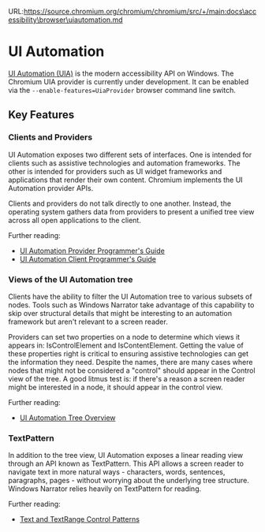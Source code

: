 URL:https://source.chromium.org/chromium/chromium/src/+/main:docs\accessibility\browser\uiautomation.md
# UI Automation

[UI Automation (UIA)](https://docs.microsoft.com/en-us/windows/win32/winauto/entry-uiauto-win32)
is the modern accessibility API on Windows. The Chromium UIA provider is
currently under development. It can be enabled via the
`--enable-features=UiaProvider` browser command line switch.

## Key Features

### Clients and Providers

UI Automation exposes two different sets of interfaces. One is intended for
clients such as assistive technologies and automation frameworks. The other is
intended for providers such as UI widget frameworks and applications that render
their own content. Chromium implements the UI Automation provider APIs.

Clients and providers do not talk directly to one another. Instead, the
operating system gathers data from providers to present a unified tree view
across all open applications to the client.

Further reading:

* [UI Automation Provider Programmer's Guide](https://docs.microsoft.com/en-us/windows/win32/winauto/uiauto-providerportal)
* [UI Automation Client Programmer's Guide](https://docs.microsoft.com/en-us/windows/win32/winauto/uiauto-clientportal)

### Views of the UI Automation tree

Clients have the ability to filter the UI Automation tree to various subsets of
nodes. Tools such as Windows Narrator take advantage of this capability to skip
over structural details that might be interesting to an automation framework but
aren't relevant to a screen reader.

Providers can set two properties on a node to determine which views it appears
in: IsControlElement and IsContentElement. Getting the value of these properties
right is critical to ensuring assistive technologies can get the information
they need. Despite the names, there are many cases where nodes that might not be
considered a "control" should appear in the Control view of the tree. A good
litmus test is: if there's a reason a screen reader might be interested in a
node, it should appear in the control view.

Further reading:

* [UI Automation Tree Overview](https://docs.microsoft.com/en-us/windows/win32/winauto/uiauto-treeoverview)

### TextPattern

In addition to the tree view, UI Automation exposes a linear reading view
through an API known as TextPattern. This API allows a screen reader to navigate
text in more natural ways - characters, words, sentences, paragraphs, pages -
without worrying about the underlying tree structure. Windows Narrator relies
heavily on TextPattern for reading.

Further reading:

* [Text and TextRange Control Patterns](https://docs.microsoft.com/en-us/windows/win32/winauto/uiauto-implementingtextandtextrange)
